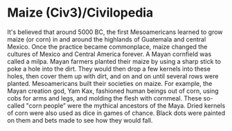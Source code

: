 # Maize (Civ3)/Civilopedia

It's believed that around 5000 BC, the first Mesoamericans learned to grow maize (or corn) in and around the highlands of Guatemala and central Mexico. Once the practice became commonplace, maize changed the cultures of Mexico and Central America forever. 
A Mayan cornfield was called a milpa. Mayan farmers planted their maize by using a sharp stick to poke a hole into the dirt. They would then drop a few kernels into these holes, then cover them up with dirt, and on and on until several rows were planted. 
Mesoamericans built their societies on maize. For example, the Mayan creation god, Yam Kax, fashioned human beings out of corn, using cobs for arms and legs, and molding the flesh with cornmeal. These so-called "corn people” were the mythical ancestors of the Maya. 
Dried kernels of corn were also used as dice in games of chance. Black dots were painted on them and bets made to see how they would fall.